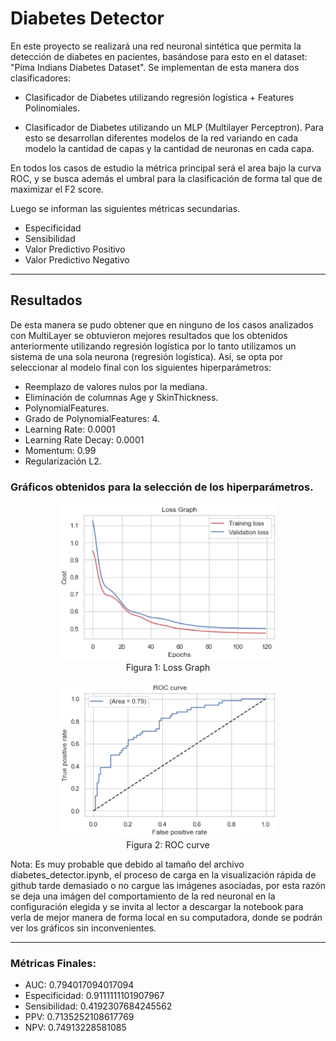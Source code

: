 # Diabetes Detector 

En este proyecto se realizará una red neuronal sintética que permita la detección de diabetes en pacientes, basándose para esto en el dataset: "Pima Indians Diabetes Dataset". Se implementan de esta manera dos clasificadores:

- Clasificador de Diabetes utilizando regresión logística + Features Polinomiales. 

- Clasificador de Diabetes utilizando un MLP (Multilayer Perceptron). Para esto se desarrollan diferentes modelos de la red variando en cada modelo la cantidad de capas y la cantidad de neuronas en cada capa.

En todos los casos de estudio la métrica principal será el area bajo la curva ROC, y se busca además el umbral para la clasificación de forma tal que de maximizar el F2 score.

Luego se informan las siguientes métricas secundarias.

*   Especificidad
*   Sensibilidad
*   Valor Predictivo Positivo
*   Valor Predictivo Negativo

---

## Resultados


De esta manera se pudo obtener que en ninguno de los casos analizados con MultiLayer se obtuvieron mejores resultados que los obtenidos anteriormente utilizando regresión logística por lo tanto utilizamos un sistema de una sola neurona (regresión logística). Así, se opta por seleccionar al modelo final con los siguientes hiperparámetros:

- Reemplazo de valores nulos por la mediana.
- Eliminación de columnas Age y SkinThickness.
- PolynomialFeatures.
- Grado de PolynomialFeatures: 4.
- Learning Rate: 0.0001
- Learning Rate Decay: 0.0001
- Momentum: 0.99
- Regularización L2.


### Gráficos obtenidos para la selección de los hiperparámetros.

<p align="center">
  <img src="./images/loss_graph.png" width="350">
  <br/>
  Figura 1: Loss Graph
</p>

<p align="center">
  <img src="./images/roc_curve.png" width="350">
  <br/>
  Figura 2: ROC curve
</p>


Nota: Es muy probable que debido al tamaño del archivo diabetes_detector.ipynb, el proceso de carga en la visualización rápida de github tarde demasiado o no cargue las imágenes asociadas, por esta razón se deja una imágen del comportamiento de la red neuronal en la configuración elegida y se invita al lector a descargar la notebook para verla de mejor manera de forma local en su computadora, donde se podrán ver los gráficos sin inconvenientes.

---

###  Métricas Finales:

- AUC: 0.794017094017094
- Especificidad: 0.9111111101907967
- Sensibilidad: 0.4192307684245562
- PPV: 0.7135252108617769
- NPV: 0.74913228581085